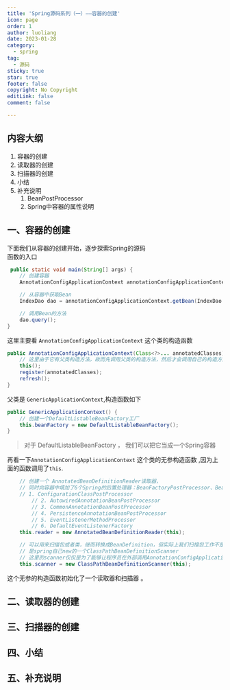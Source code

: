 ```yaml
---
title: 'Spring源码系列（一）——容器的创建'
icon: page
order: 1
author: luoliang
date: 2023-01-28
category:
  - spring
tag:
  - 源码
sticky: true
star: true
footer: false
copyright: No Copyright
editLink: false
comment: false

---
```


## 内容大纲
 1. 容器的创建  
 2. 读取器的创建  
 3. 扫描器的创建  
 4. 小结  
 5. 补充说明  
    1. BeanPostProcessor
    2. Spring中容器的属性说明


## 一、容器的创建
下面我们从容器的创建开始，逐步探索Spring的源码  
函数的入口
```java
 public static void main(String[] args) {
    // 创建容器
    AnnotationConfigApplicationContext annotationConfigApplicationContext = new AnnotationConfigApplicationContext(AppConfig.class);

    // 从容器中获取Bean
    IndexDao dao = annotationConfigApplicationContext.getBean(IndexDao.class);

    // 调用Bean的方法
    dao.query();
}
```
这里主要看 `AnnotationConfigApplicationContext` 这个类的构造函数
```java
public AnnotationConfigApplicationContext(Class<?>... annotatedClasses) {
    // 这里由于它有父类构造方法，故而先调用父类的构造方法，然后才会调用自己的构造方法
    this();
    register(annotatedClasses);
    refresh();
}
```
父类是 `GenericApplicationContext`,构造函数如下
```java
public GenericApplicationContext() {
    // 创建一个DefaultListableBeanFactory工厂
    this.beanFactory = new DefaultListableBeanFactory();
}
```
> 对于 DefaultListableBeanFactory ， 我们可以把它当成一个Spring容器

再看一下`AnnotationConfigApplicationContext` 这个类的无参构造函数 ,因为上面的函数调用了`this`.
```java
    // 创建一个 AnnotatedBeanDefinitionReader读取器，
    // 同时向容器中填加了6个Spring的后置处理器：BeanFactoryPostProcessor、BeanPostProcessor
    // 1. ConfigurationClassPostProcessor
		// 2. AutowiredAnnotationBeanPostProcessor
		// 3. CommonAnnotationBeanPostProcessor
		// 4. PersistenceAnnotationBeanPostProcessor
		// 5. EventListenerMethodProcessor
		// 6. DefaultEventListenerFactory
    this.reader = new AnnotatedBeanDefinitionReader(this);

    // 可以用来扫描包或者类，继而转换成BeanDefinition，但实际上我们扫描包工作不是这个scanner对象来完成的
    // 是spring自己new的一个ClassPathBeanDefinitionScanner
    // 这里的scanner仅仅是为了能够让程序员在外部调用AnnotationConfigApplicationContext对象的scan方法
    this.scanner = new ClassPathBeanDefinitionScanner(this);
```
这个无参的构造函数初始化了一个读取器和扫描器 。 

## 二、读取器的创建

## 三、扫描器的创建

## 四、小结

## 五、补充说明




